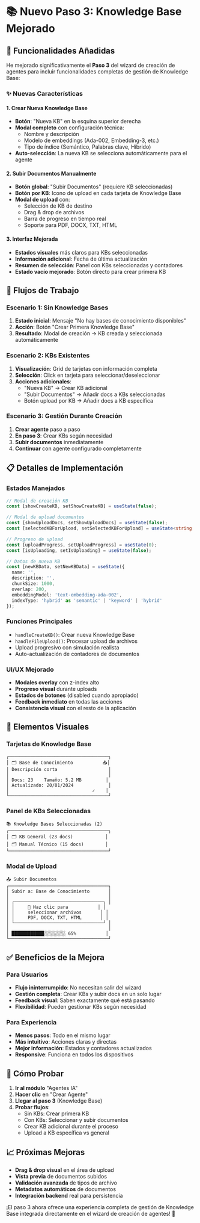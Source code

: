 # 📚 Nuevo Paso 3: Knowledge Base Mejorado

## 🚀 Funcionalidades Añadidas

He mejorado significativamente el **Paso 3** del wizard de creación de agentes para incluir funcionalidades completas de gestión de Knowledge Base:

### ✨ **Nuevas Características**

#### 1. **Crear Nueva Knowledge Base**
- **Botón**: "Nueva KB" en la esquina superior derecha
- **Modal completo** con configuración técnica:
  - Nombre y descripción
  - Modelo de embeddings (Ada-002, Embedding-3, etc.)
  - Tipo de índice (Semántico, Palabras clave, Híbrido)
- **Auto-selección**: La nueva KB se selecciona automáticamente para el agente

#### 2. **Subir Documentos Manualmente**
- **Botón global**: "Subir Documentos" (requiere KB seleccionadas)
- **Botón por KB**: Icono de upload en cada tarjeta de Knowledge Base
- **Modal de upload** con:
  - Selección de KB de destino
  - Drag & drop de archivos
  - Barra de progreso en tiempo real
  - Soporte para PDF, DOCX, TXT, HTML

#### 3. **Interfaz Mejorada**
- **Estados visuales** más claros para KBs seleccionadas
- **Información adicional**: Fecha de última actualización
- **Resumen de selección**: Panel con KBs seleccionadas y contadores
- **Estado vacío mejorado**: Botón directo para crear primera KB

## 🎯 **Flujos de Trabajo**

### **Escenario 1: Sin Knowledge Bases**
1. **Estado inicial**: Mensaje "No hay bases de conocimiento disponibles"
2. **Acción**: Botón "Crear Primera Knowledge Base"
3. **Resultado**: Modal de creación → KB creada y seleccionada automáticamente

### **Escenario 2: KBs Existentes**
1. **Visualización**: Grid de tarjetas con información completa
2. **Selección**: Click en tarjeta para seleccionar/deseleccionar
3. **Acciones adicionales**:
   - "Nueva KB" → Crear KB adicional
   - "Subir Documentos" → Añadir docs a KBs seleccionadas
   - Botón upload por KB → Añadir docs a KB específica

### **Escenario 3: Gestión Durante Creación**
1. **Crear agente** paso a paso
2. **En paso 3**: Crear KBs según necesidad
3. **Subir documentos** inmediatamente
4. **Continuar** con agente configurado completamente

## 📋 **Detalles de Implementación**

### **Estados Manejados**
```typescript
// Modal de creación KB
const [showCreateKB, setShowCreateKB] = useState(false);

// Modal de upload documentos
const [showUploadDocs, setShowUploadDocs] = useState(false);
const [selectedKBForUpload, setSelectedKBForUpload] = useState<string | null>(null);

// Progreso de upload
const [uploadProgress, setUploadProgress] = useState(0);
const [isUploading, setIsUploading] = useState(false);

// Datos de nueva KB
const [newKBData, setNewKBData] = useState({
  name: '',
  description: '',
  chunkSize: 1000,
  overlap: 200,
  embeddingModel: 'text-embedding-ada-002',
  indexType: 'hybrid' as 'semantic' | 'keyword' | 'hybrid'
});
```

### **Funciones Principales**
- `handleCreateKB()`: Crear nueva Knowledge Base
- `handleFileUpload()`: Procesar upload de archivos
- Upload progresivo con simulación realista
- Auto-actualización de contadores de documentos

### **UI/UX Mejorado**
- **Modales overlay** con z-index alto
- **Progreso visual** durante uploads
- **Estados de botones** (disabled cuando apropiado)
- **Feedback inmediato** en todas las acciones
- **Consistencia visual** con el resto de la aplicación

## 🎨 **Elementos Visuales**

### **Tarjetas de Knowledge Base**
```
┌─────────────────────────────────────┐
│ 🗂️ Base de Conocimiento           📤│
│ Descripción corta                   │
│                                     │
│ Docs: 23    Tamaño: 5.2 MB         │
│ Actualizado: 20/01/2024             │
│                               ✓    │
└─────────────────────────────────────┘
```

### **Panel de KBs Seleccionadas**
```
📚 Knowledge Bases Seleccionadas (2)
┌─────────────────────────────────────┐
│ 🗂️ KB General (23 docs)            │
│ 🗂️ Manual Técnico (15 docs)        │
└─────────────────────────────────────┘
```

### **Modal de Upload**
```
📤 Subir Documentos
┌─────────────────────────────────────┐
│ Subir a: Base de Conocimiento       │
│                                     │
│ ┌─────────────────────────────────┐ │
│ │     📄 Haz clic para           │ │
│ │     seleccionar archivos       │ │
│ │     PDF, DOCX, TXT, HTML       │ │
│ └─────────────────────────────────┘ │
│                                     │
│ ████████████░░░░░░░░ 65%           │
└─────────────────────────────────────┘
```

## ✅ **Beneficios de la Mejora**

### **Para Usuarios**
- **Flujo ininterrumpido**: No necesitan salir del wizard
- **Gestión completa**: Crear KBs y subir docs en un solo lugar
- **Feedback visual**: Saben exactamente qué está pasando
- **Flexibilidad**: Pueden gestionar KBs según necesidad

### **Para Experiencia**
- **Menos pasos**: Todo en el mismo lugar
- **Más intuitivo**: Acciones claras y directas
- **Mejor información**: Estados y contadores actualizados
- **Responsive**: Funciona en todos los dispositivos

## 🔄 **Cómo Probar**

1. **Ir al módulo** "Agentes IA"
2. **Hacer clic** en "Crear Agente"
3. **Llegar al paso 3** (Knowledge Base)
4. **Probar flujos**:
   - Sin KBs: Crear primera KB
   - Con KBs: Seleccionar y subir documentos
   - Crear KB adicional durante el proceso
   - Upload a KB específica vs general

## 📈 **Próximas Mejoras**

- **Drag & drop visual** en el área de upload
- **Vista previa** de documentos subidos
- **Validación avanzada** de tipos de archivo
- **Metadatos automáticos** de documentos
- **Integración backend** real para persistencia

¡El paso 3 ahora ofrece una experiencia completa de gestión de Knowledge Base integrada directamente en el wizard de creación de agentes! 🎉